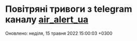 # Повітряні тривоги з telegram каналу [air_alert_ua](https://t.me/air_alert_ua)

Оновлено:
неділя, 15 травня 2022 15:00:03 +0300
